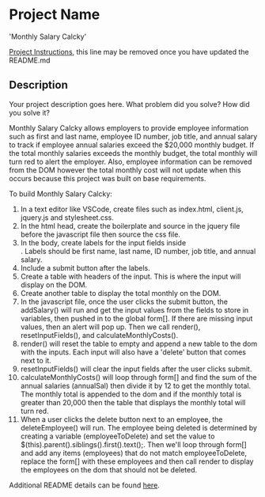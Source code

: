 # Project Name

'Monthly Salary Calcky'


[Project Instructions](./INSTRUCTIONS.md), this line may be removed once you have updated the README.md

## Description

Your project description goes here. What problem did you solve? How did you solve it?

Monthly Salary Calcky allows employers to provide employee information such as first and last name, employee ID number, job title, and annual salary to 
track if employee annual salaries exceed the $20,000 monthly budget. If the total monthly salaries exceeds the monthly budget, the total monthly will turn red 
to alert the employer. Also, employee information can be removed from the DOM however the total monthly cost will not update when this occurs because this project was built on base requirements.

To build Monthly Salary Calcky:

1. In a text editor like VSCode, create files such as index.html, client.js, jquery.js and stylesheet.css.
2. In the html head, create the boilerplate and source in the jquery file before the javascript file then source the css file.
3. In the body, create labels for the input fields inside <div>. Labels should be first name, last name, ID number, job title, and annual salary.
4. Include a submit button after the labels.
5. Create a table with headers of the input. This is where the input will display on the DOM.
6. Create another table to display the total monthly on the DOM.
7. In the javascript file, once the user clicks the submit button, the addSalary() will run and get the input values from the fields to store in variables,
then pushed in to the global form[]. If there are missing input values, then an alert will pop up. Then we call render(), resetInputFields(), and calculateMonthlyCosts().
8. render() will reset the table to empty and append a new table to the dom with the inputs. Each input will also have a 'delete' button that comes next to it.
9. resetInputFields() will clear the input fields after the user clicks submit.
10. calculateMonthlyCosts() will loop through form[] and find the sum of the annual salaries (annualSal) then divide it by 12 to get the monthly total.
The monthly total is appended to the dom and if the monthly total is greater than 20,000 then the table that displays the monthly total will turn red.
11. When a user clicks the delete button next to an employee, the deleteEmployee() will run. The employee being deleted is determined by creating a variable (employeeToDelete) and set the value to $(this).parent().siblings().first().text();. Then we'll loop through form[] and add any items (employees) that do not match employeeToDelete, replace the form[] with these employees and then call render to display the employees on the dom that should not be deleted. 


Additional README details can be found [here](https://github.com/PrimeAcademy/readme-template/blob/master/README.md).
